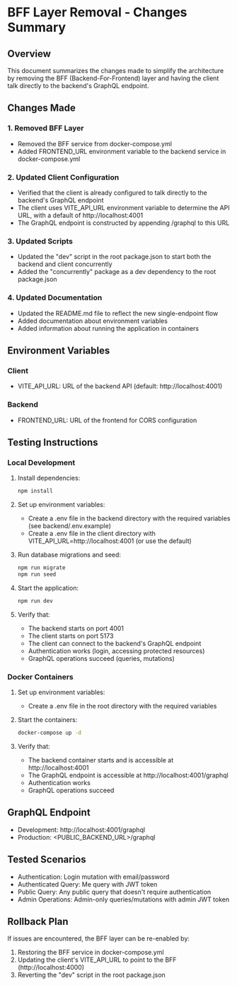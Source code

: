 # BFF Layer Removal - Changes Summary

## Overview
This document summarizes the changes made to simplify the architecture by removing the BFF (Backend-For-Frontend) layer and having the client talk directly to the backend's GraphQL endpoint.

## Changes Made

### 1. Removed BFF Layer
- Removed the BFF service from docker-compose.yml
- Added FRONTEND_URL environment variable to the backend service in docker-compose.yml

### 2. Updated Client Configuration
- Verified that the client is already configured to talk directly to the backend's GraphQL endpoint
- The client uses VITE_API_URL environment variable to determine the API URL, with a default of http://localhost:4001
- The GraphQL endpoint is constructed by appending /graphql to this URL

### 3. Updated Scripts
- Updated the "dev" script in the root package.json to start both the backend and client concurrently
- Added the "concurrently" package as a dev dependency to the root package.json

### 4. Updated Documentation
- Updated the README.md file to reflect the new single-endpoint flow
- Added documentation about environment variables
- Added information about running the application in containers

## Environment Variables

### Client
- VITE_API_URL: URL of the backend API (default: http://localhost:4001)

### Backend
- FRONTEND_URL: URL of the frontend for CORS configuration

## Testing Instructions

### Local Development
1. Install dependencies:
   ```bash
   npm install
   ```

2. Set up environment variables:
   - Create a .env file in the backend directory with the required variables (see backend/.env.example)
   - Create a .env file in the client directory with VITE_API_URL=http://localhost:4001 (or use the default)

3. Run database migrations and seed:
   ```bash
   npm run migrate
   npm run seed
   ```

4. Start the application:
   ```bash
   npm run dev
   ```

5. Verify that:
   - The backend starts on port 4001
   - The client starts on port 5173
   - The client can connect to the backend's GraphQL endpoint
   - Authentication works (login, accessing protected resources)
   - GraphQL operations succeed (queries, mutations)

### Docker Containers
1. Set up environment variables:
   - Create a .env file in the root directory with the required variables

2. Start the containers:
   ```bash
   docker-compose up -d
   ```

3. Verify that:
   - The backend container starts and is accessible at http://localhost:4001
   - The GraphQL endpoint is accessible at http://localhost:4001/graphql
   - Authentication works
   - GraphQL operations succeed

## GraphQL Endpoint
- Development: http://localhost:4001/graphql
- Production: <PUBLIC_BACKEND_URL>/graphql

## Tested Scenarios
- Authentication: Login mutation with email/password
- Authenticated Query: Me query with JWT token
- Public Query: Any public query that doesn't require authentication
- Admin Operations: Admin-only queries/mutations with admin JWT token

## Rollback Plan
If issues are encountered, the BFF layer can be re-enabled by:
1. Restoring the BFF service in docker-compose.yml
2. Updating the client's VITE_API_URL to point to the BFF (http://localhost:4000)
3. Reverting the "dev" script in the root package.json
